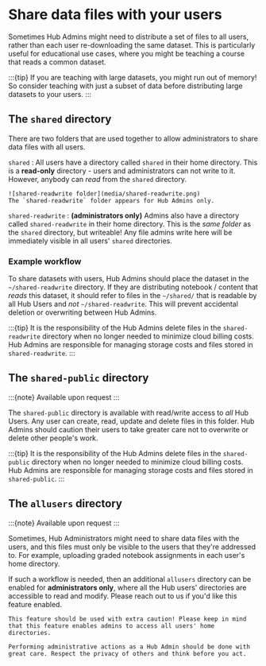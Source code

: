 # Share data files with your users

Sometimes Hub Admins might need to distribute a set of files to all users, rather than each user re-downloading the same dataset. This is particularly useful for educational use cases, where you might be teaching a course that reads a common dataset.

:::{tip}
If you are teaching with large datasets, you might run out of
memory! So consider teaching with just a subset of data before
distributing large datasets to your users.
:::

## The `shared` directory

There are two folders that are used together to allow administrators to
share data files with all users.

`shared`
: All users have a directory called `shared` in their home directory.
  This is a **read-only** directory - users and administrators can not write to it. However, anybody can *read* from the `shared` directory.

```{note}
![shared-readwrite folder](media/shared-readwrite.png)
The `shared-readwrite` folder appears for Hub Admins only.
```

`shared-readwrite`
: **(administrators only)** Admins also have a directory called `shared-readwrite` in their home directory. This is the *same folder* as the `shared` directory, but writeable! Any file admins write here will be immediately visible in all users' `shared` directories.

### Example workflow

To share datasets with users, Hub Admins should place the dataset in the `~/shared-readwrite` directory. If they are distributing notebook / content that *reads* this dataset, it should refer to files in the `~/shared/` that is readable by all Hub Users and *not* `~/shared-readwrite`. This will prevent accidental deletion or overwriting between Hub Admins.

:::{tip}
It is the responsibility of the Hub Admins delete files in the `shared-readwrite` directory when no longer needed to minimize cloud billing costs. Hub Admins are responsible for managing storage costs and files stored in `shared-readwrite`.
:::

## The `shared-public` directory

:::{note}
Available upon request
:::

The `shared-public` directory is available with read/write access to *all* Hub Users. Any user can create, read, update and delete files in this folder. Hub Admins should caution their users to take greater care not to overwrite or delete other people's work.

:::{tip}
It is the responsibility of the Hub Admins delete files in the `shared-public` directory when no longer needed to minimize cloud billing costs. Hub Admins are responsible for managing storage costs and files stored in `shared-public`.
:::

## The `allusers` directory

:::{note}
Available upon request
:::

Sometimes, Hub Administrators might need to share data files with the users,
and this files must only be visible to the users that they're addressed to.
For example, uploading graded notebook assignments in each user's home directory.

If such a workflow is needed, then an additional `allusers` directory can be enabled for **administrators only**, where all the Hub users' directories are accessible to read and modify. Please reach out to us if you'd like this feature enabled.

```{caution}
This feature should be used with extra caution! Please keep in mind that this feature enables admins to access all users' home directories.

Performing administrative actions as a Hub Admin should be done with great care. Respect the privacy of others and think before you act. 
```

